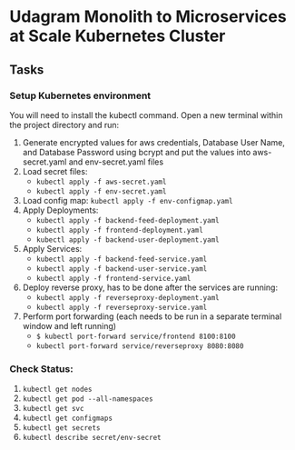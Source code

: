 # Udagram Monolith to Microservices at Scale Kubernetes Cluster

## Tasks

### Setup Kubernetes environment
You will need to install the kubectl command. Open a new terminal within the project directory and run:

1. Generate encrypted values for aws credentials, Database User Name, and Database Password using bcrypt and put the values into aws-secret.yaml and env-secret.yaml files
2. Load secret files: 
	- `kubectl apply -f aws-secret.yaml`
	- `kubectl apply -f env-secret.yaml`
3. Load config map: `kubectl apply -f env-configmap.yaml`
4. Apply Deployments:
	- `kubectl apply -f backend-feed-deployment.yaml`
	- `kubectl apply -f frontend-deployment.yaml`
	- `kubectl apply -f backend-user-deployment.yaml`
5. Apply Services:
	- `kubectl apply -f backend-feed-service.yaml`
	- `kubectl apply -f backend-user-service.yaml`
	- `kubectl apply -f frontend-service.yaml`
6. Deploy reverse proxy, has to be done after the services are running:
	- `kubectl apply -f reverseproxy-deployment.yaml`
	- `kubectl apply -f reverseproxy-service.yaml`
7. Perform port forwarding (each needs to be run in a separate terminal window and left running)
	- `$ kubectl port-forward service/frontend 8100:8100`
	- `kubectl port-forward service/reverseproxy 8080:8080`


### Check Status:
1. `kubectl get nodes`
2. `kubectl get pod --all-namespaces`
3. `kubectl get svc`
4. `kubectl get configmaps`
5. `kubectl get secrets`
6. `kubectl describe secret/env-secret`

